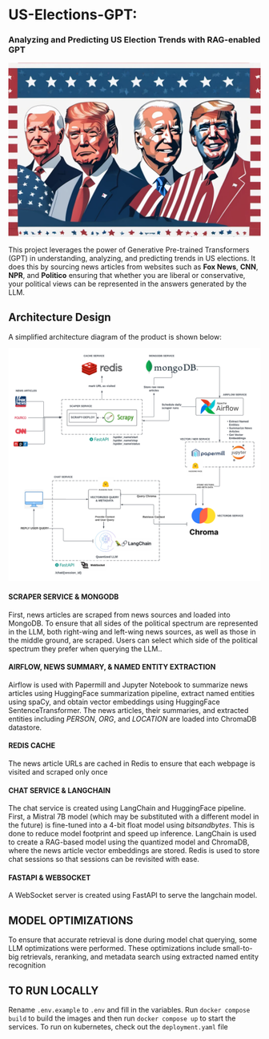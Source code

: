 # US-Elections-GPT: 
### Analyzing and Predicting US Election Trends with RAG-enabled GPT

![Header Image](docs/img/background_image.png) 

This project leverages the power of Generative Pre-trained Transformers (GPT) 
in understanding, analyzing, and predicting trends in US elections. It does this by sourcing news articles from 
websites such as **Fox News**, **CNN**, **NPR**, and **Politico** ensuring that whether you are liberal or conservative, 
your political views can be represented in the answers generated by the LLM.

## Architecture Design
A simplified architecture diagram of the product is shown below:

![Simplified Architecture Diagram](docs/img/architecture-diagram.png)

#### SCRAPER SERVICE & MONGODB
First, news articles are scraped from news sources and loaded into MongoDB. To ensure that all sides of the political 
spectrum are represented in the LLM, both right-wing and left-wing news sources, as well as those in the middle ground, 
are scraped. Users can select which side of the political spectrum they prefer when querying the LLM..

#### AIRFLOW, NEWS SUMMARY, & NAMED ENTITY EXTRACTION
Airflow is used with Papermill and Jupyter Notebook to summarize news articles using HuggingFace summarization pipeline,
extract named entities using spaCy, and obtain vector embeddings using HuggingFace SentenceTransformer. The news articles,
their summaries, and extracted entities including *_PERSON_*, *_ORG_*, and *_LOCATION_* are loaded into ChromaDB datastore.

#### REDIS CACHE
The news article URLs are cached in Redis to ensure that each webpage is visited and scraped only once 

#### CHAT SERVICE & LANGCHAIN
The chat service is created using LangChain and HuggingFace pipeline. First, a  Mistral 7B model (which may be 
substituted with a different model in the future) is fine-tuned into a 4-bit float model using *_bitsandbytes_*. This is 
done to reduce model footprint and speed up inference. 
LangChain is used to create a RAG-based model using the quantized model and ChromaDB, where the news article vector 
embeddings are stored. Redis is used to store chat sessions so that sessions can be revisited with ease.

#### FASTAPI & WEBSOCKET
A WebSocket server is created using FastAPI to serve the langchain model. 


## MODEL OPTIMIZATIONS
To ensure that accurate retrieval is done during model chat querying, some LLM optimizations were performed. These optimizations
include small-to-big retrievals, reranking, and metadata search using extracted named entity recognition


## TO RUN LOCALLY
Rename `.env.example` to `.env` and fill in the variables. Run `docker compose build` to build the images and then run 
`docker compose up` to start the services. 
To run on kubernetes, check out the `deployment.yaml` file